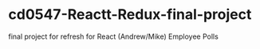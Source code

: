 # cd0547-Reactt-Redux-final-project
final project for refresh for React (Andrew/Mike) Employee Polls
